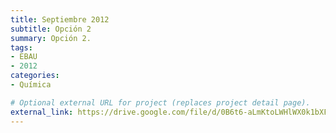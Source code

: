 ```yaml
---
title: Septiembre 2012
subtitle: Opción 2
summary: Opción 2.
tags:
- EBAU
- 2012
categories:
- Química

# Optional external URL for project (replaces project detail page).
external_link: https://drive.google.com/file/d/0B6t6-aLmKtoLWHlWX0k1bXFBLVU/view
---
```

